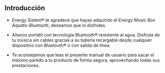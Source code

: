 ## Introducción

* Energy Sistem® te agradece que hayas adquirido el *Energy Music Box Aquatic Bluetooth*, deseamos que lo disfrutes.

* Altavoz portátil con tecnología Bluetooth® resistente al agua. Disfruta de tu música sin cables gracias a su batería recargable desde cualquier dispositivo con Bluetooth® o con salida de línea.

* Te aconsejamos que leas el presente manual de usuario para sacar el máximo partido a tu producto de forma segura, aprovechando todas sus prestaciones.


